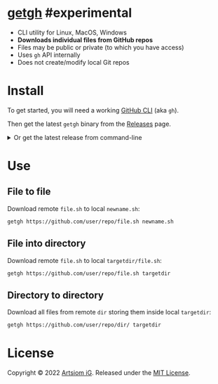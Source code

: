 # [getgh](https://github.com/rtmigo/getgh) #experimental  

* CLI utility for Linux, MacOS, Windows
* **Downloads individual files from GitHub repos**
* Files may be public or private (to which you have access)
* Uses `gh` API internally
* Does not create/modify local Git repos

# Install

To get started, you will need a
working [GitHub CLI](https://github.com/cli/cli#installation) (aka `gh`).

Then get the latest `getgh` binary from
the [Releases](https://github.com/rtmigo/getgh/releases) page.

<details><summary>Or get the latest release from command-line</summary>

## Linux:

```bash
# download and extract to current working directory
wget -c -O - \
  https://github.com/rtmigo/getgh/releases/latest/download/getgh_linux_amd64.tgz \
  | tar -xz

# check it runs
./getgh --version

# maybe move to some directory in your $PATH
mv -v ./getgh "$HOME/.local/bin/"
```
</details>

# Use

## File to file

Download remote `file.sh` to local `newname.sh`:

```bash
getgh https://github.com/user/repo/file.sh newname.sh
```

## File into directory

Download remote `file.sh` to local `targetdir/file.sh`:

```bash
getgh https://github.com/user/repo/file.sh targetdir
```

## Directory to directory

Download all files from remote `dir` storing them inside local `targetdir`:

```bash
getgh https://github.com/user/repo/dir/ targetdir
```

# License

Copyright © 2022 [Artsiom iG](https://github.com/rtmigo).
Released under the [MIT License](LICENSE).

